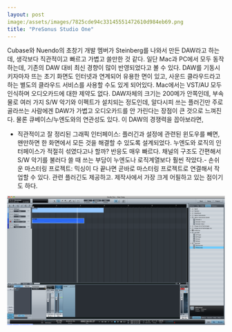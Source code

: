 ```yaml
---
layout: post
image:/assets/images/7825cde94c33145551472610d984eb69.png
title: "PreSonus Studio One"
---
```


Cubase와 Nuendo의 초창기 개발 멤버가 Steinberg를 나와서 만든 DAW라고 하는데, 생각보다 직관적이고 빠르고 가볍고 쓸만한 것 같다. 일단 Mac과 PC에서 모두 동작하는데, 기존의 DAW 대비 최신 경향이 많이 반영되었다고 볼 수 있다. DAW를 기동시키자마자 뜨는 초기 화면도 인터넷과 연계되어 유용한 면이 있고, 사운드 클라우드라고 하는 별도의 클라우드 서비스를 사용할 수도 있게 되어있다. 
Mac에서는 VST/AU 모두 인식하며 오디오카드에 대한 제약도 없다. DAW자체의 크기는 200메가 안쪽인데, 부속물로 여러 가지 S/W 악기와 이펙트가 설치되는 정도인데, 알다시피 쓰는 플러긴만 주로 골라쓰는 사람에겐 DAW가 가볍고 오디오카드를 안 가린다는 장점이 큰 것으로 느껴진다. 물론 큐베이스/누엔도와의 연관성도 있다.
이 DAW의 경쟁력을 꼽아보라면,
- 직관적이고 잘 정리된 그래픽 인터페이스: 플러긴과 설정에 관련된 윈도우를 빼면, 왠만하면 한 화면에서 모든 것을 해결할 수 있도록 설계되었다. 누엔도와 로직의 인터페이스가 적절히 섞였다고나 할까? 반응도 매우 빠르다. 채널의 구조도 간편해서 S/W 악기를 불러다 쓸 때 쓰는 부담이 누엔도나 로직계열보다 훨씬 작았다.- 손쉬운 마스터링 프로젝트: 믹싱이 다 끝나면 곧바로 마스터링 프로젝트로 연결해서 작업할 수 있다. 관련 플러긴도 제공하고. 제작사에서 가장 크게 어필하고 있는 점이기도 하다.

![image](/assets/images/7825cde94c33145551472610d984eb69.png)


